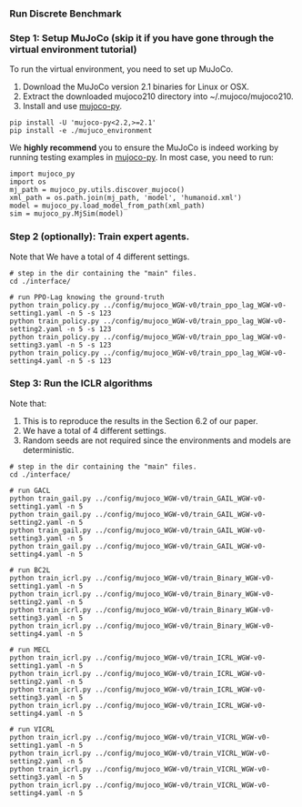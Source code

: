 ### Run Discrete Benchmark

###  Step 1: Setup MuJoCo (skip it if you have gone through the virtual environment tutorial)
To run the virtual environment, you need to set up MuJoCo.
1. Download the MuJoCo version 2.1 binaries for Linux or OSX. 
2. Extract the downloaded mujoco210 directory into ~/.mujoco/mujoco210.
3. Install and use [mujoco-py](https://github.com/openai/mujoco-py).
```
pip install -U 'mujoco-py<2.2,>=2.1'
pip install -e ./mujuco_environment
```
We **highly recommend** you to ensure the MuJoCo is indeed working by running testing examples in [mujoco-py](https://github.com/openai/mujoco-py). In most case, you need to run:
```
import mujoco_py
import os
mj_path = mujoco_py.utils.discover_mujoco()
xml_path = os.path.join(mj_path, 'model', 'humanoid.xml')
model = mujoco_py.load_model_from_path(xml_path)
sim = mujoco_py.MjSim(model)
```

###  Step 2 (optionally): Train expert agents.
Note that We have a total of 4 different settings.
```
# step in the dir containing the "main" files.
cd ./interface/

# run PPO-Lag knowing the ground-truth
python train_policy.py ../config/mujoco_WGW-v0/train_ppo_lag_WGW-v0-setting1.yaml -n 5 -s 123
python train_policy.py ../config/mujoco_WGW-v0/train_ppo_lag_WGW-v0-setting2.yaml -n 5 -s 123
python train_policy.py ../config/mujoco_WGW-v0/train_ppo_lag_WGW-v0-setting3.yaml -n 5 -s 123
python train_policy.py ../config/mujoco_WGW-v0/train_ppo_lag_WGW-v0-setting4.yaml -n 5 -s 123
```

### Step 3: Run the ICLR algorithms
Note that:
1. This is to reproduce the results in the Section 6.2 of our paper. 
2. We have a total of 4 different settings.
3. Random seeds are not required since the environments and models are deterministic.
```
# step in the dir containing the "main" files.
cd ./interface/

# run GACL
python train_gail.py ../config/mujoco_WGW-v0/train_GAIL_WGW-v0-setting1.yaml -n 5
python train_gail.py ../config/mujoco_WGW-v0/train_GAIL_WGW-v0-setting2.yaml -n 5
python train_gail.py ../config/mujoco_WGW-v0/train_GAIL_WGW-v0-setting3.yaml -n 5
python train_gail.py ../config/mujoco_WGW-v0/train_GAIL_WGW-v0-setting4.yaml -n 5

# run BC2L
python train_icrl.py ../config/mujoco_WGW-v0/train_Binary_WGW-v0-setting1.yaml -n 5
python train_icrl.py ../config/mujoco_WGW-v0/train_Binary_WGW-v0-setting2.yaml -n 5
python train_icrl.py ../config/mujoco_WGW-v0/train_Binary_WGW-v0-setting3.yaml -n 5 
python train_icrl.py ../config/mujoco_WGW-v0/train_Binary_WGW-v0-setting4.yaml -n 5

# run MECL
python train_icrl.py ../config/mujoco_WGW-v0/train_ICRL_WGW-v0-setting1.yaml -n 5
python train_icrl.py ../config/mujoco_WGW-v0/train_ICRL_WGW-v0-setting2.yaml -n 5
python train_icrl.py ../config/mujoco_WGW-v0/train_ICRL_WGW-v0-setting3.yaml -n 5
python train_icrl.py ../config/mujoco_WGW-v0/train_ICRL_WGW-v0-setting4.yaml -n 5

# run VICRL
python train_icrl.py ../config/mujoco_WGW-v0/train_VICRL_WGW-v0-setting1.yaml -n 5
python train_icrl.py ../config/mujoco_WGW-v0/train_VICRL_WGW-v0-setting2.yaml -n 5
python train_icrl.py ../config/mujoco_WGW-v0/train_VICRL_WGW-v0-setting3.yaml -n 5
python train_icrl.py ../config/mujoco_WGW-v0/train_VICRL_WGW-v0-setting4.yaml -n 5
```